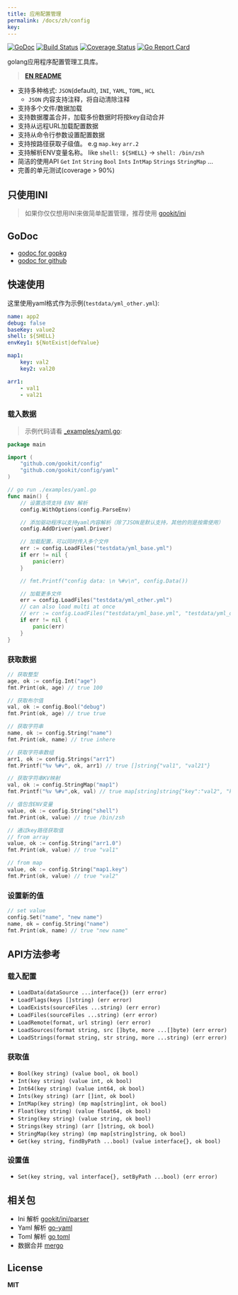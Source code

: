 ```yaml
---
title: 应用配置管理
permalink: /docs/zh/config
key:
---
```


[![GoDoc](https://godoc.org/github.com/gookit/config?status.svg)](https://godoc.org/github.com/gookit/config)
[![Build Status](https://travis-ci.org/gookit/config.svg?branch=master)](https://travis-ci.org/gookit/config)
[![Coverage Status](https://coveralls.io/repos/github/gookit/config/badge.svg?branch=master)](https://coveralls.io/github/gookit/config?branch=master)
[![Go Report Card](https://goreportcard.com/badge/github.com/gookit/config)](https://goreportcard.com/report/github.com/gookit/config)

golang应用程序配置管理工具库。

> **[EN README](README.md)**

- 支持多种格式: `JSON`(default), `INI`, `YAML`, `TOML`, `HCL`
  - `JSON` 内容支持注释，将自动清除注释
- 支持多个文件/数据加载
- 支持数据覆盖合并，加载多份数据时将按key自动合并
- 支持从远程URL加载配置数据
- 支持从命令行参数设置配置数据
- 支持按路径获取子级值。 e.g `map.key` `arr.2`
- 支持解析ENV变量名称。 like `shell: ${SHELL}` -> `shell: /bin/zsh`
- 简洁的使用API `Get` `Int` `String` `Bool` `Ints` `IntMap` `Strings` `StringMap` ...
- 完善的单元测试(coverage > 90%)

## 只使用INI

> 如果你仅仅想用INI来做简单配置管理，推荐使用 [gookit/ini](https://github.com/gookit/ini)

## GoDoc

- [godoc for gopkg](https://godoc.org/gopkg.in/gookit/config.v1)
- [godoc for github](https://godoc.org/github.com/gookit/config)

## 快速使用

这里使用yaml格式作为示例(`testdata/yml_other.yml`):

```yaml
name: app2
debug: false
baseKey: value2
shell: ${SHELL}
envKey1: ${NotExist|defValue}

map1:
    key: val2
    key2: val20

arr1:
    - val1
    - val21
```

### 载入数据

> 示例代码请看 [_examples/yaml.go](_examples/yaml.go):

```go
package main

import (
    "github.com/gookit/config"
    "github.com/gookit/config/yaml"
)

// go run ./examples/yaml.go
func main() {
    // 设置选项支持 ENV 解析
    config.WithOptions(config.ParseEnv)

    // 添加驱动程序以支持yaml内容解析（除了JSON是默认支持，其他的则是按需使用）
    config.AddDriver(yaml.Driver)

    // 加载配置，可以同时传入多个文件
    err := config.LoadFiles("testdata/yml_base.yml")
    if err != nil {
        panic(err)
    }

    // fmt.Printf("config data: \n %#v\n", config.Data())

    // 加载更多文件
    err = config.LoadFiles("testdata/yml_other.yml")
    // can also load multi at once
    // err := config.LoadFiles("testdata/yml_base.yml", "testdata/yml_other.yml")
    if err != nil {
        panic(err)
    }
}
```

### 获取数据

```go
// 获取整型
age, ok := config.Int("age")
fmt.Print(ok, age) // true 100

// 获取布尔值
val, ok := config.Bool("debug")
fmt.Print(ok, age) // true true

// 获取字符串
name, ok := config.String("name")
fmt.Print(ok, name) // true inhere

// 获取字符串数组
arr1, ok := config.Strings("arr1")
fmt.Printf("%v %#v", ok, arr1) // true []string{"val1", "val21"}

// 获取字符串KV映射
val, ok := config.StringMap("map1")
fmt.Printf("%v %#v",ok, val) // true map[string]string{"key":"val2", "key2":"val20"}

// 值包含ENV变量
value, ok := config.String("shell")
fmt.Print(ok, value) // true /bin/zsh

// 通过key路径获取值
// from array
value, ok := config.String("arr1.0")
fmt.Print(ok, value) // true "val1"

// from map
value, ok := config.String("map1.key")
fmt.Print(ok, value) // true "val2"
```

### 设置新的值

```go
// set value
config.Set("name", "new name")
name, ok = config.String("name")
fmt.Print(ok, name) // true "new name"
```

## API方法参考

### 载入配置

- `LoadData(dataSource ...interface{}) (err error)`
- `LoadFlags(keys []string) (err error)`
- `LoadExists(sourceFiles ...string) (err error)`
- `LoadFiles(sourceFiles ...string) (err error)`
- `LoadRemote(format, url string) (err error)`
- `LoadSources(format string, src []byte, more ...[]byte) (err error)`
- `LoadStrings(format string, str string, more ...string) (err error)`

### 获取值

- `Bool(key string) (value bool, ok bool)`
- `Int(key string) (value int, ok bool)`
- `Int64(key string) (value int64, ok bool)`
- `Ints(key string) (arr []int, ok bool)`
- `IntMap(key string) (mp map[string]int, ok bool)`
- `Float(key string) (value float64, ok bool)`
- `String(key string) (value string, ok bool)`
- `Strings(key string) (arr []string, ok bool)`
- `StringMap(key string) (mp map[string]string, ok bool)`
- `Get(key string, findByPath ...bool) (value interface{}, ok bool)`

### 设置值

- `Set(key string, val interface{}, setByPath ...bool) (err error)`

## 相关包

- Ini 解析 [gookit/ini/parser](https://github.com/gookit/ini/tree/master/parser)
- Yaml 解析 [go-yaml](https://github.com/go-yaml/yaml)
- Toml 解析 [go toml](https://github.com/BurntSushi/toml)
- 数据合并 [mergo](https://github.com/imdario/mergo)

## License

**MIT**

